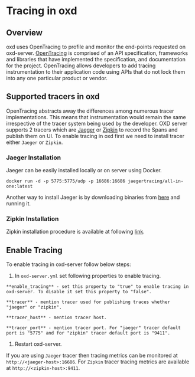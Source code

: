 # Tracing in oxd
## Overview
oxd uses OpenTracing  to profile and monitor the end-points requested on oxd-server. [OpenTracing](https://opentracing.io) is comprised of an API specification, frameworks and libraries that have implemented the specification, and documentation for the project. OpenTracing allows developers to add tracing instrumentation to their application code using APIs that do not lock them into any one particular product or vendor.

## Supported tracers in oxd
OpenTracing abstracts away the differences among numerous tracer implementations. This means that instrumentation would remain the same irrespective of the tracer system being used by the developer. OXD server supports 2 tracers which are [Jaeger](https://www.jaegertracing.io) or [Zipkin](https://zipkin.io) to record the Spans and publish them on UI. To enable tracing in oxd first we need to install tracer either `Jaeger` or `Zipkin`.

### Jaeger Installation
Jaeger can be easily installed locally or on server using Docker.
```
docker run -d -p 5775:5775/udp -p 16686:16686 jaegertracing/all-in-one:latest
```
Another way to install Jaeger is by downloading binaries from [here](https://www.jaegertracing.io/download) and running it.

### Zipkin Installation
Zipkin installation procedure is available at following [link](https://zipkin.io/pages/quickstart.html).

## Enable Tracing
To enable tracing in oxd-server follow below steps:

1. In `oxd-server.yml` set following properties to enable tracing.
```
**enable_tracing** - set this property to "true" to enable tracing in oxd-server. To disable it set this property to "false".

**tracer** - mention tracer used for publishing traces whether "jaeger" or "zipkin".

**tracer_host** - mention tracer host.

**tracer_port** - mention tracer port. For "jaeger" tracer default port is "5775" and for "zipkin" tracer default port is "9411".
```

1. Restart oxd-server. 

If you are using `Jaeger` tracer then tracing metrics can be monitored at `http://<jaeger-host>:16686`. For `Zipkin` tracer tracing metrics are available at `http://<zipkin-host>:9411`.

